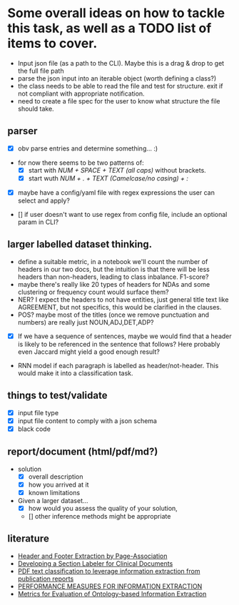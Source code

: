 
# Some overall ideas on how to tackle this task, as well as a TODO list of items to cover.

- Input json file (as a path to the CLI). Maybe this is a drag & drop to get the full file path
- parse the json input into an iterable object (worth defining a class?)
- the class needs to be able to read the file and test for structure. exit if not compliant with appropriate notification.
- need to create a file spec for the user to know what structure the file should take.

## parser
- [x] obv parse entries and determine something... :)
- for now there seems to be two patterns of:
	- [x] start with *NUM + SPACE + TEXT (all caps)* without brackets.
	- [x] start wuth *NUM + . + TEXT (Camelcase/no casing) + :*
- [x] maybe have a config/yaml file with regex expressions the user can select and apply?
- [] if user doesn't want to use regex from config file, include an optional param in CLI?

## larger labelled dataset thinking.
- define a suitable metric, in a notebook we'll count the number of headers in our two docs, but the intuition is that there will be less headers than non-headers, leading to class inbalance. F1-score?
- maybe there's really like 20 types of headers for NDAs and some clustering or frequency count would surface them?
- NER? I expect the headers to not have entities, just general title text like AGREEMENT, but not specifics, this would be clarified in the clauses.
- POS? maybe most of the titles (once we remove punctuation and numbers) are really just NOUN,ADJ,DET,ADP?
- [x] If we have a sequence of sentences, maybe we would find that a header is likely to be referenced in the sentence that follows? Here probably even Jaccard might yield a good enough result?
- RNN model if each paragraph is labelled as header/not-header. This would make it into a classification task.

## things to test/validate
- [x] input file type
- [x] input file content to comply with a json schema
- [x] black code

## report/document (html/pdf/md?)
- solution
	- [x] overall description
	- [x] how you arrived at it
	- [x] known limitations
- Given a larger dataset...
	- [x] how would you assess the quality of your solution,
	- [] other inference methods might be appropriate

## literature

-	[Header and Footer Extraction by Page-Association](https://www.hpl.hp.com/techreports/2002/HPL-2002-129.pdf)
-	[Developing a Section Labeler for Clinical Documents](https://www.ncbi.nlm.nih.gov/pmc/articles/PMC4419880/pdf/1985976.pdf)
-	[PDF text classification to leverage information extraction from publication reports](https://www.sciencedirect.com/science/article/pii/S153204641630017X)
-	[PERFORMANCE MEASURES FOR INFORMATION EXTRACTION](http://ccc.inaoep.mx/~villasen/bib/slot%20error%20rate.pdf)
-	[Metrics for Evaluation of Ontology-based Information Extraction](http://ceur-ws.org/Vol-179/eon2006maynardetal.pdf)